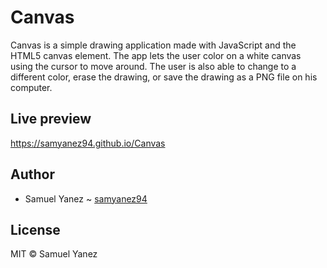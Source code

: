 # Canvas
Canvas is a simple drawing application made with JavaScript and the HTML5 canvas element. The app lets the user color on a white canvas using the cursor to move around. The user is also able to change to a different color, erase the drawing, or save the drawing as a PNG file on his computer.

## Live preview

https://samyanez94.github.io/Canvas

## Author

* Samuel Yanez ~ [samyanez94](https://github.com/samyanez94)

## License

MIT © Samuel Yanez
